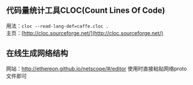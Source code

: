 ## 代码量统计工具CLOC\(Count Lines Of Code\)
用法：`cloc --read-lang-def=caffe.cloc .`  
主页：[http://cloc.sourceforge.net/](http://cloc.sourceforge.net/)

## 在线生成网络结构
网站：http://ethereon.github.io/netscope/#/editor
使用时直接粘贴网络proto文件即可